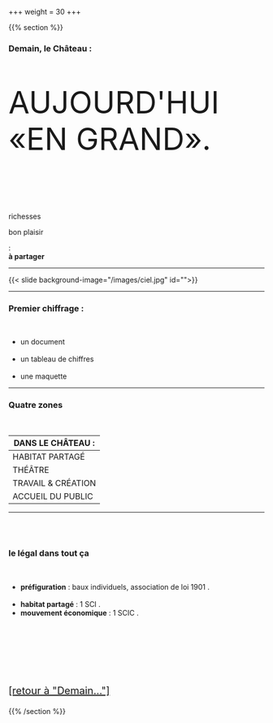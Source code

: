 +++
weight = 30
+++

{{% section %}}


### Demain, le Château : 

<p class="fragment fade-in" style="font-size:60px;">AUJOURD'HUI «EN GRAND».</p> 
<br><br>
<p class="fragment fade-in"> richesses </p>
<p class="fragment fade-in">bon plaisir<br></p>
<p class="fragment fade-in"> :<br> <strong>à partager</strong> </p>


---

{{< slide background-image="/images/ciel.jpg" id="">}}

---

### Premier chiffrage :

<br>

- un document
<br><br>
- un tableau de chiffres
<br><br>
- une maquette

---

### Quatre zones

<br>

| DANS LE CHÂTEAU : | 
| --- | 
| HABITAT PARTAGÉ | 
| THÉÂTRE | 
| TRAVAIL & CRÉATION | 
| ACCUEIL DU PUBLIC | 
---

<br><br>

### le légal dans tout ça

<br>

- **préfiguration** : baux individuels, association de loi 1901 .
<br><br>
- **habitat partagé** : 1 SCI .   
- **mouvement économique** : 1 SCIC .
<br>

<br><br><br><br>
<p style="font-size:20px;">
<a href="#/4"> [retour à "Demain..."] </a></p>

{{% /section %}}




